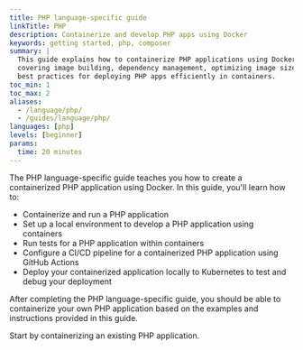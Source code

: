 ```yaml
---
title: PHP language-specific guide
linkTitle: PHP
description: Containerize and develop PHP apps using Docker
keywords: getting started, php, composer
summary: |
  This guide explains how to containerize PHP applications using Docker,
  covering image building, dependency management, optimizing image size, and
  best practices for deploying PHP apps efficiently in containers.
toc_min: 1
toc_max: 2
aliases:
  - /language/php/
  - /guides/language/php/
languages: [php]
levels: [beginner]
params:
  time: 20 minutes
---
```


The PHP language-specific guide teaches you how to create a containerized PHP application using Docker. In this guide, you'll learn how to:

- Containerize and run a PHP application
- Set up a local environment to develop a PHP application using containers
- Run tests for a PHP application within containers
- Configure a CI/CD pipeline for a containerized PHP application using GitHub Actions
- Deploy your containerized application locally to Kubernetes to test and debug your deployment

After completing the PHP language-specific guide, you should be able to containerize your own PHP application based on the examples and instructions provided in this guide.

Start by containerizing an existing PHP application.
